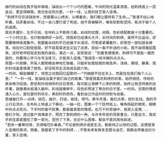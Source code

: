     细巧的丝线在我手指中穿梭，描绘出一个个小巧的图案，午间的阳光温柔洒落，给刺绣渡上一层金边，更显得精致。我也坐在阳光里，一针一线，让我的技艺渐入佳境。
    “刺绣不仅仅讲就技术，而是要以心绣衣、以情着衣，我们都让服饰有了生命……”我漫不经心地听着，玩弄着丝线，不过一会儿便打成了死结，结不易被解开，唯有斩断和坚持，取决于每个人的选择。
    我右手握针，左手引线，在布料上不断练习着，丝线的纹理，间隔，色彩搭配都是十分重要的。一个小时过去，也只勉强绣好一朵花，而我却已经满头大汗，长时间的刺绣，虽然不比运动，却需要精神高度集中。我握着丝线的手已经被汗水浸润，尽管紧紧攥着针，却感觉一放松就会掉落。线在针口轻轻摇晃，好不容易穿进去又钻了出来，犹如一条不听话的小蛇。我不由得蹙起眉来。这时老师轻轻走到我的身后，凑近一点，安抚我说：“别着急慢慢来，刺绣可不是能一蹴而就的，你要用心学习与专注练习，才能渐入佳境。”我闻言一知半解的点点头。
    周围一片寂静，所有人都聚精会神地忙碌着，只能听到我轻微的喘息声。浅绛、黛绿、藤黄，我的针线盒里填满了颜色，却没有将生活染成五颜六色。
    一时间，眼前模糊了，恍惚之间我回忆起那时——“巧娘娘不住在天上，而是住在我们每个人心里。” “一针一线，能描绘出属于我们自己的故事。”那是我喜欢刺绣的初衷，始终相信，传统的美会再次绽放。那些和针线相伴的日日夜夜，每次能让我静下心来的刺绣，始终让我坚持做的这件事，就像潮水般涌入脑中。彩线就像牵牛，将色彩照进了黑白的日子里。一时间，无限的情感涌入心头，是玩耍时的欢乐，离别时的悲伤，看到自己作品时的欣慰与自豪。
    思绪被打开——点绣，挑花，曲针，打结，收线，得巧。牵牛月落，裁红点翠，抢针走线。我的手上行云流水，在布料上快速上下移动，一抽一拉，图案一个个跃然纸上。嘴角扬起的微笑，眼睛中的点点亮光，下手时的毫不犹豫，都是最真挚的情感。在万千的思绪中，我渐入佳境...
    橙红夕阳，透过窗户洒满桌子，照亮了那刺绣的一角，与许多年前的场景重合。只是这次，我双手抓住紧紧握住了那一束光，坚持了下来，无论什么困难，都会不畏风雨地前进。
    “若非一番寒彻骨，怎得梅花扑鼻香。”不论是刺绣亦或是生活，都是持之以恒的过程，这便是渐入佳境的真谛。想着，我握紧了手中的刺绣...不管未来有再多苦楚与迷茫，我都会带着这份力量，渐入佳境。